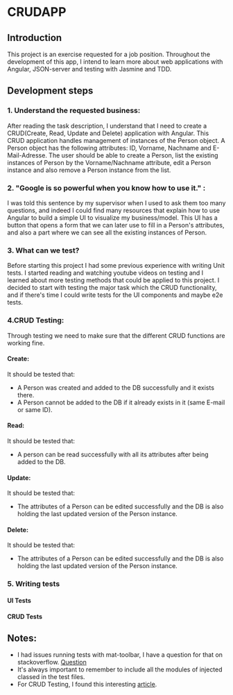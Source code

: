 # CRUDAPP
## Introduction
This project is an exercise requested for a job position. Throughout the development of this app, I intend to learn more about web applications with Angular, JSON-server and testing with Jasmine and TDD.

## Development steps
### 1. Understand the requested business:
After reading the task description, I understand that I need to create a CRUD(Create, Read, Update and Delete) application with Angular. This CRUD application handles management of instances of the Person object. A Person object has the following attributes: ID, Vorname, Nachname and E-Mail-Adresse. The user should be able to create a Person, list the existing instances of Person by the Vorname/Nachname attribute, edit a Person instance and also remove a Person instance from the list.

### 2. "Google is so powerful when you know how to use it." :
I was told this sentence by my supervisor when I used to ask them too many questions, and indeed I could find many resources that explain how to use Angular to build a simple UI to visualize my business/model. This UI has a button that opens a form that we can later use to fill in a Person's attributes, and also a part where we can see all the existing instances of Person.

### 3. What can we test?
Before starting this project I had some previous experience with writing Unit tests. I started reading and watching youtube videos on testing and I learned about more testing methods that could be applied to this project. I decided to start with testing the major task which the CRUD functionality, and if there's time I could write tests for the UI components and maybe e2e tests. 


### 4.CRUD Testing:
Through testing we need to make sure that the different CRUD functions are working fine.
#### Create: 
It should be tested that:
- A Person was created and added to the DB successfully and it exists there.
- A Person cannot be added to the DB if it already exists in it (same E-mail or same ID).
#### Read:
It should be tested that:
- A person can be read successfully with all its attributes after being added to the DB.

#### Update:
It should be tested that:
- The attributes of a Person can be edited successfully and the DB is also holding the last updated version of the Person instance.

#### Delete:
It should be tested that:
- The attributes of a Person can be edited successfully and the DB is also holding the last updated version of the Person instance.



### 5. Writing tests
#### UI Tests

#### CRUD Tests



## Notes:
- I had issues running tests with mat-toolbar, I have a question for that on stackoverflow. [Question](https://stackoverflow.com/questions/77669494/testing-angular-with-template-containing-mat-toolbar/77669511#77669511)
- It's always important to remember to include all the modules of injected classed in the test files.
- For CRUD Testing, I found this interesting [article](https://jenijoe.medium.com/unit-testing-angular-crud-service-with-jasmine-7e40e7c8aa74).